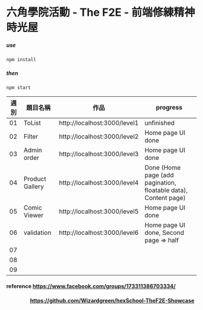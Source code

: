 # 六角學院活動 - The F2E - 前端修練精神時光屋

#####  use
```
npm install
```
#####  then
```
npm start
```

| 週別 | 題目名稱 | 作品 | progress |
| ---- | ------- | ---- | ---- |
| 01 | ToList   | http://localhost:3000/level1 | unfinished  |
| 02 | Filter   | http://localhost:3000/level2 | Home page UI done  |
| 03 | Admin order   | http://localhost:3000/level3 | Home page UI done |
| 04 | Product Gallery   | http://localhost:3000/level4 | Done (Home page (add pagination, floatable data), Content page) |
| 05 | Comic Viewer   | http://localhost:3000/level5 | Home page UI done   |
| 06 | validation   | http://localhost:3000/level6 | Home page UI done, Second page => half   |
| 07 |    |   |   |
| 08 |    |   |   |
| 09 |    |   |   |


####    reference https://www.facebook.com/groups/173311386703334/
####    　 　　 　https://github.com/Wizardgreen/hexSchool-TheF2E-Showcase
